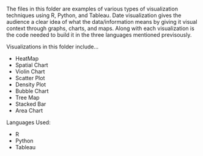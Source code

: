 The files in this folder are examples of various types of visualization techniques using R, Python, and Tableau.  Date visualization gives the audience a clear idea of what the data/information means by giving it visual context through graphs, charts, and maps.  Along with each visualization is the code needed to build it in the three languages mentioned previsously.  

Visualizations in this folder include...
- HeatMap
- Spatial Chart
- Violin Chart
- Scatter Plot
- Density Plot
- Bubble Chart
- Tree Map
- Stacked Bar
- Area Chart

Languages Used:
- R
- Python
- Tableau
